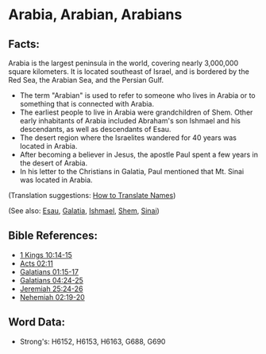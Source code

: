 # Arabia, Arabian, Arabians #

## Facts: ##

Arabia is the largest peninsula in the world, covering nearly 3,000,000 square kilometers. It is located southeast of Israel, and is bordered by the Red Sea, the Arabian Sea, and the Persian Gulf.

* The term "Arabian" is used to refer to someone who lives in Arabia or to something that is connected with Arabia.
* The earliest people to live in Arabia were grandchildren of Shem. Other early inhabitants of Arabia included Abraham's son Ishmael and his descendants, as well as descendants of Esau.
* The desert region where the Israelites wandered for 40 years was located in Arabia.
* After becoming a believer in Jesus, the apostle Paul spent a few years in the desert of Arabia.
* In his letter to the Christians in Galatia, Paul mentioned that Mt. Sinai was located in Arabia.

(Translation suggestions: [How to Translate Names](rc://en/ta/man/translate/translate-names))

(See also: [Esau](../names/esau.md), [Galatia](../names/galatia.md), [Ishmael](../names/ishmael.md), [Shem](../names/shem.md), [Sinai](../names/sinai.md))

## Bible References: ##

* [1 Kings 10:14-15](rc://en/tn/help/1ki/10/14)
* [Acts 02:11](rc://en/tn/help/act/02/11)
* [Galatians 01:15-17](rc://en/tn/help/gal/01/15)
* [Galatians 04:24-25](rc://en/tn/help/gal/04/24)
* [Jeremiah 25:24-26](rc://en/tn/help/jer/25/24)
* [Nehemiah 02:19-20](rc://en/tn/help/neh/02/19)

## Word Data: ##

* Strong's: H6152, H6153, H6163, G688, G690
